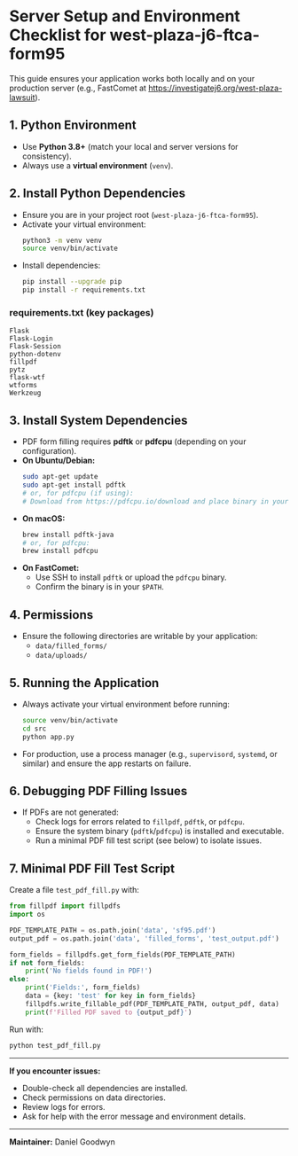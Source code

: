 # Server Setup and Environment Checklist for west-plaza-j6-ftca-form95

This guide ensures your application works both locally and on your production server (e.g., FastComet at https://investigatej6.org/west-plaza-lawsuit).

## 1. Python Environment
- Use **Python 3.8+** (match your local and server versions for consistency).
- Always use a **virtual environment** (`venv`).

## 2. Install Python Dependencies
- Ensure you are in your project root (`west-plaza-j6-ftca-form95`).
- Activate your virtual environment:
  ```sh
  python3 -m venv venv
  source venv/bin/activate
  ```
- Install dependencies:
  ```sh
  pip install --upgrade pip
  pip install -r requirements.txt
  ```

### requirements.txt (key packages)
```
Flask
Flask-Login
Flask-Session
python-dotenv
fillpdf
pytz
flask-wtf
wtforms
Werkzeug
```

## 3. Install System Dependencies
- PDF form filling requires **pdftk** or **pdfcpu** (depending on your configuration).
- **On Ubuntu/Debian:**
  ```sh
  sudo apt-get update
  sudo apt-get install pdftk
  # or, for pdfcpu (if using):
  # Download from https://pdfcpu.io/download and place binary in your PATH
  ```
- **On macOS:**
  ```sh
  brew install pdftk-java
  # or, for pdfcpu:
  brew install pdfcpu
  ```
- **On FastComet:**
  - Use SSH to install `pdftk` or upload the `pdfcpu` binary.
  - Confirm the binary is in your `$PATH`.

## 4. Permissions
- Ensure the following directories are writable by your application:
  - `data/filled_forms/`
  - `data/uploads/`

## 5. Running the Application
- Always activate your virtual environment before running:
  ```sh
  source venv/bin/activate
  cd src
  python app.py
  ```
- For production, use a process manager (e.g., `supervisord`, `systemd`, or similar) and ensure the app restarts on failure.

## 6. Debugging PDF Filling Issues
- If PDFs are not generated:
  - Check logs for errors related to `fillpdf`, `pdftk`, or `pdfcpu`.
  - Ensure the system binary (`pdftk`/`pdfcpu`) is installed and executable.
  - Run a minimal PDF fill test script (see below) to isolate issues.

## 7. Minimal PDF Fill Test Script
Create a file `test_pdf_fill.py` with:
```python
from fillpdf import fillpdfs
import os

PDF_TEMPLATE_PATH = os.path.join('data', 'sf95.pdf')
output_pdf = os.path.join('data', 'filled_forms', 'test_output.pdf')

form_fields = fillpdfs.get_form_fields(PDF_TEMPLATE_PATH)
if not form_fields:
    print('No fields found in PDF!')
else:
    print('Fields:', form_fields)
    data = {key: 'test' for key in form_fields}
    fillpdfs.write_fillable_pdf(PDF_TEMPLATE_PATH, output_pdf, data)
    print(f'Filled PDF saved to {output_pdf}')
```
Run with:
```sh
python test_pdf_fill.py
```

---

**If you encounter issues:**
- Double-check all dependencies are installed.
- Check permissions on data directories.
- Review logs for errors.
- Ask for help with the error message and environment details.

---

**Maintainer:** Daniel Goodwyn

